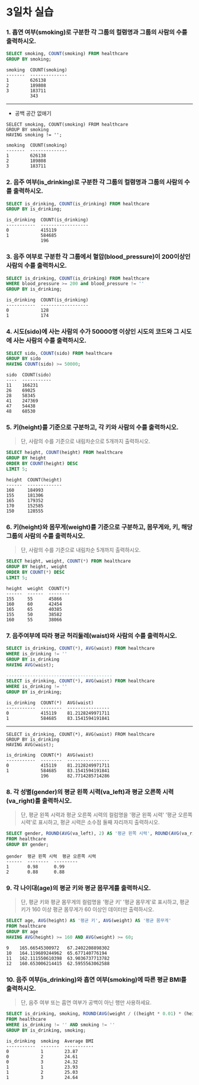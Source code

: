 # 3일차 실습



###  1. 흡연 여부(smoking)로 구분한 각 그룹의 컬렴명과 그룹의 사람의 수를 출력하시오.

```sql 
SELECT smoking, COUNT(smoking) FROM healthcare 
GROUP BY smoking;
```

```sqlite
smoking  COUNT(smoking)
-------  --------------
1        626138
2        189808
3        183711
         343
```

------------------------------------------------------------------------------------------------------

- 공백 공간 없애기

```sqlite
SELECT smoking, COUNT(smoking) FROM healthcare 
GROUP BY smoking
HAVING smoking != '';
```

```sqlite
smoking  COUNT(smoking)
-------  --------------
1        626138
2        189808
3        183711
```



###  2. 음주 여부(is_drinking)로 구분한 각 그룹의 컬렴명과 그룹의 사람의 수를 출력하시오.

```sql 
SELECT is_drinking, COUNT(is_drinking) FROM healthcare
GROUP BY is_drinking;
```

```sqlite
is_drinking  COUNT(is_drinking)
-----------  ------------------
0            415119
1            584685
             196
```



### 3. 음주 여부로 구분한 각 그룹에서 혈압(blood_pressure)이 200이상인 사람의 수를 출력하시오.

```sql
SELECT is_drinking, COUNT(is_drinking) FROM healthcare
WHERE blood_pressure >= 200 and blood_pressure != ''
GROUP BY is_drinking;
```

```sqlite
is_drinking  COUNT(is_drinking)
-----------  ------------------
0            128
1            174
```



### 4. 시도(sido)에 사는 사람의 수가 50000명 이상인 시도의 코드와 그 시도에 사는 사람의 수를 출력하시오.

```sql
SELECT sido, COUNT(sido) FROM healthcare
GROUP BY sido
HAVING COUNT(sido) >= 50000;
```

```sqlite
sido  COUNT(sido)
----  -----------
11    166231
26    69025
28    58345
41    247369
47    54438
48    68530
```



### 5. 키(height)를 기준으로 구분하고, 각 키와 사람의 수를 출력하시오.

> 단, 사람의 수를 기준으로 내림차순으로 5개까지 출력하시오.

```sql
SELECT height, COUNT(height) FROM healthcare
GROUP BY height
ORDER BY COUNT(height) DESC
LIMIT 5;
```

```sqlite
height  COUNT(height)
------  -------------
160     184993
155     181306
165     179352
170     152585
150     128555
```



### 6. 키(height)와 몸무게(weight)를 기준으로 구분하고, 몸무게와, 키, 해당 그룹의 사람의 수를 출력하시오. 

> 단, 사람의 수를 기준으로 내림차순 5개까지 출력하시오.

```sql
SELECT height, weight, COUNT(*) FROM healthcare
GROUP BY height, weight
ORDER BY COUNT(*) DESC
LIMIT 5;
```

```sqlite
height  weight  COUNT(*)
------  ------  --------
155     55      45866
160     60      42454
165     65      40385
155     50      38582
160     55      38066
```



### 7. 음주여부에 따라 평균 허리둘레(waist)와 사람의 수를 출력하시오.

```sql 
SELECT is_drinking, COUNT(*), AVG(waist) FROM healthcare
WHERE is_drinking != ''
GROUP BY is_drinking
HAVING AVG(waist);

----------------------------------------
SELECT is_drinking, COUNT(*), AVG(waist) FROM healthcare
WHERE is_drinking != ''
GROUP BY is_drinking;
```

```sqlite
is_drinking  COUNT(*)  AVG(waist)
-----------  --------  ----------------
0            415119    81.2128249971711
1            584685    83.1541594191841
```

----------------------------------------------

```sqlite
SELECT is_drinking, COUNT(*), AVG(waist) FROM healthcare
GROUP BY is_drinking
HAVING AVG(waist);
```

```sqlite
is_drinking  COUNT(*)  AVG(waist)
-----------  --------  ----------------
0            415119    81.2128249971711
1            584685    83.1541594191841
             196       82.7714285714286
```



### 8. 각 성별(gender)의 평균 왼쪽 시력(va_left)과 평균 오른쪽 시력(va_right)를 출력하시오.

> 단, 평균 왼쪽 시력과 평균 오른쪽 시력의 컬럼명을 '평균 왼쪽 시력' '평균 오른쪽 시력'로 표시하고, 평균 시력은 소수점 둘째 자리까지 출력하시오.

```sql
SELECT gender, ROUND(AVG(va_left), 2) AS '평균 왼쪽 시력', ROUND(AVG(va_right), 2) AS '평균 오른쪽 시력' 
FROM healthcare
GROUP BY gender;
```

```sqlite
gender  평균 왼쪽 시력  평균 오른쪽 시력
------  --------  ---------
1       0.98      0.99
2       0.88      0.88
```



### 9. 각 나이대(age)의 평균 키와 평균 몸무게를 출력하시오.

> 단, 평균 키와 평균 몸무게의 컬럼명을 '평균 키' '평균 몸무게'로 표시하고, 평균키가 160 이상 평균 몸무게가 60 이상인 데이터만 출력하시오.

```sql
SELECT age, AVG(height) AS '평균 키', AVG(weight) AS '평균 몸무게'
FROM healthcare
GROUP BY age
HAVING AVG(height) >= 160 AND AVG(weight) >= 60;
```

```sqlite
9    165.66545300972   67.2402208898302
10   164.119689244962  65.677140776194
11   162.111550610398  63.9036737713782
12   160.653006214415  62.5955563062588
```



### 10. 음주 여부(is_drinking)와 흡연 여부(smoking)에 따른 평균 BMI를 출력하시오.

> 단, 음주 여부 또는 흡연 여부가 공백이 아닌 행만 사용하세요.

```sql
SELECT is_drinking, smoking, ROUND(AVG(weight / ((height * 0.01) * (height * 0.01))), 2) AS 'Average BMI'
FROM healthcare
WHERE is_drinking != '' AND smoking != ''
GROUP BY is_drinking, smoking;

```

```sqlite
is_drinking  smoking  Average BMI
-----------  -------  -----------
0            1        23.87
0            2        24.61
0            3        24.32
1            1        23.93
1            2        25.03
1            3        24.64